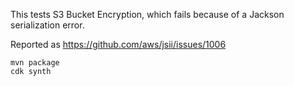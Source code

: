 This tests S3 Bucket Encryption, which fails because
of a Jackson serialization error.

Reported as https://github.com/aws/jsii/issues/1006


```
mvn package
cdk synth
```
